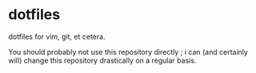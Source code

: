 # dotfiles
dotfiles for vim, git, et cetera.

You should probably not use this repository directly ;
i can (and certainly will) change this repository drastically on a regular basis.
